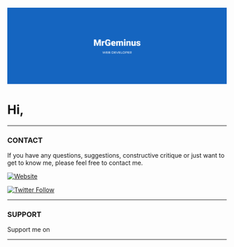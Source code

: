 ![MrGeminus Banner](https://github.com/MrGeminus/MrGeminus/blob/main/MrGeminusGitHubBanner.svg)
# Hi,


---
### CONTACT

If you have any questions, suggestions, constructive critique or just want to get to know me, please feel free to contact me.

[![Website](https://img.shields.io/website?label=mrgeminus.com&style=for-the-badge&url=https%3A%2F%2Fcodestackr.com)](https://mrgeminus.com)

[![Twitter Follow](https://img.shields.io/twitter/follow/MrGeminus?color=1DA1F2&logo=twitter&style=for-the-badge)](https://twitter.com/intent/follow?original_referer=https%3A%2F%2Fgithub.com%2FMrGeminus&screen_name=MrGeminus)

---
### SUPPORT

Support me on 

---




[website]: https://mrgeminus.com
[twitter]: https://twitter.com/MrGeminus
